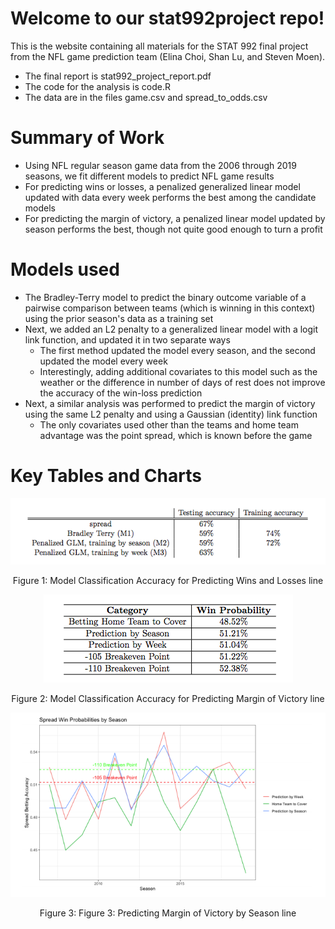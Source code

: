 # Welcome to our stat992project repo!
This is the website containing all materials for the STAT 992 final project from the NFL game prediction team (Elina Choi, Shan Lu, and Steven Moen).
- The final report is stat992_project_report.pdf
- The code for the analysis is code.R
- The data are in the files game.csv and spread_to_odds.csv

# Summary of Work

- Using NFL regular season game data from the 2006 through 2019 seasons, we fit different models to predict NFL game results 
- For predicting wins or losses, a penalized generalized linear model updated with data every week performs the best among the candidate models
- For predicting the margin of victory, a penalized linear model updated by season performs the best, though not quite good enough to turn a profit 

# Models used

- The Bradley-Terry model to predict the binary outcome variable of a pairwise comparison between teams (which is winning in this context) using the prior season's data as a training set 
- Next, we added an L2 penalty to a generalized linear model with a logit link function, and updated it in two separate ways
  - The first method updated the model every season, and the second updated the model every week
  - Interestingly, adding additional covariates to this model such as the weather or the difference in number of days of rest does not improve the accuracy of the win-loss prediction
- Next, a similar analysis was performed to predict the margin of victory using the same L2 penalty and using a Gaussian (identity) link function
  - The only covariates used other than the teams and home team advantage was the point spread, which is known before the game

# Key Tables and Charts

<div class="figure" style="text-align: center">

<img src="win_loss_results.png" alt="Figure 1: Model Classification Accuracy for Predicting Wins and Losses"  />

<p class="caption">

Figure 1: Model Classification Accuracy for Predicting Wins and Losses
line

</p>

</div>

<div class="figure" style="text-align: center">

<img src="spread_line_results.png" alt="Figure 2: Model Classification Accuracy for Predicting Margin of Victory"  />

<p class="caption">

Figure 2: Model Classification Accuracy for Predicting Margin of Victory
line

</p>

</div>

<div class="figure" style="text-align: center">

<img src="spread_line_by_season.png" alt="Figure 3: Predicting Margin of Victory by Season"  />

<p class="caption">

Figure 3: Figure 3: Predicting Margin of Victory by Season
line

</p>

</div>
